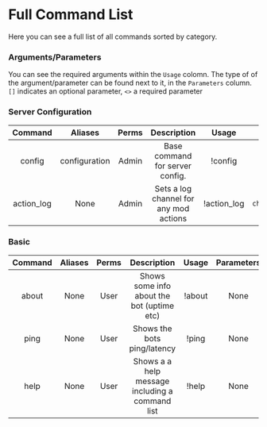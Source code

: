 # Full Command List

Here you can see a full list of all commands sorted by category. 

### Arguments/Parameters

You can see the required arguments within the `Usage` colomn. The type of of the argument/parameter can be found next to it, in the `Parameters` column. 
`[]` indicates an optional parameter, `<>` a required parameter

### Server Configuration

|   Command   |    Aliases    | Perms |                        Description                  |  Usage                |         Parameters       |
| :---------: | :-----------: | :---: | :-------------------------------------------------: | :-------------------: | :----------------------: |
| config      | configuration | Admin |          Base command for server config.            | !config <subcommand>  |    None                  |
| action_log  |      None     | Admin |      Sets a log channel for any mod actions         | !action_log <channel> |    `channel:Channel`     |

### Basic

|   Command   |    Aliases    | Perms |                        Description                  |  Usage   |  Parameters |
| :---------: | :-----------: | :---: | :-------------------------------------------------: | :------: | :---------: |
| about       |      None     |  User |      Shows some info about the bot (uptime etc)     | !about   |    None     |
| ping        |      None     |  User |              Shows the bots ping/latency            | !ping    |    None     |
| help        |      None     |  User |    Shows a a help message including a command list  | !help    |    None     |
